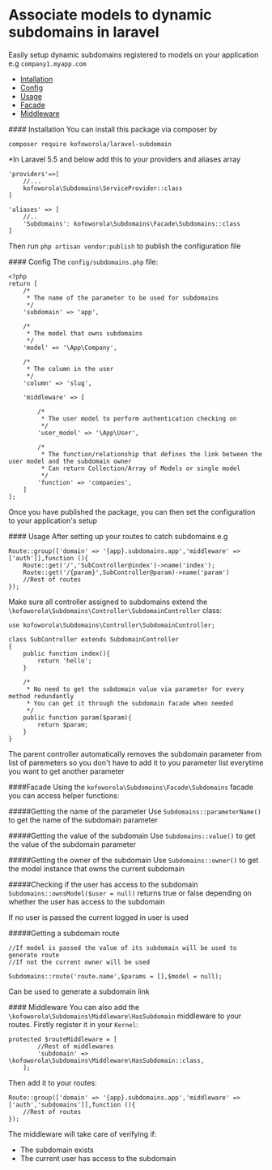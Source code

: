 # Associate models to dynamic subdomains in laravel

Easily setup dynamic subdomains registered to models on your application
e.g `company1.myapp.com`

* [Intallation](#installation)
* [Config](#config)
* [Usage](#usage)
* [Facade](#facade)
* [Middleware](#middleware)

####<a name="installation"></a> Installation
You can install this package via composer by
 
```composer require kofoworola/laravel-subdomain ```

*In Laravel 5.5 and below add this to your providers and aliases array
```
'providers'=>[
    //...
    kofoworola\Subdomains\ServiceProvider::class
]
```

```
'aliases' => [
    //..
    'Subdomains': kofoworola\Subdomains\Facade\Subdomains::class
] 
```

Then run `php artisan vendor:publish` to publish the configuration file

####<a name="config"></a> Config
The `config/subdomains.php` file:
```$xslt
<?php
return [
    /*
     * The name of the parameter to be used for subdomains
     */
    'subdomain' => 'app',

    /*
     * The model that owns subdomains
     */
    'model' => '\App\Company',

    /*
     * The column in the user
     */
    'column' => 'slug',

    'middleware' => [

        /*
         * The user model to perform authentication checking on
         */
        'user_model' => '\App\User',

        /*
         * The function/relationship that defines the link between the user model and the subdomain owner 
         * Can return Collection/Array of Models or single model
         */
        'function' => 'companies',
    ]
];
```
Once you have published the package, you can then set the configuration to your application's setup

####<a name="usage"></a> Usage
After setting up your routes to catch subdomains e.g
```$xslt
Route::group(['domain' => '{app}.subdomains.app','middleware' => ['auth']],function (){
    Route::get('/','SubController@index')->name('index');
    Route::get('/{param}',SubController@param)->name('param')
    //Rest of routes
});
```
Make sure all controller assigned to subdomains extend the `\kofoworola\Subdomains\Controller\SubdomainController` class:
```$xslt
use kofoworola\Subdomains\Controller\SubdomainController;

class SubController extends SubdomainController
{
    public function index(){
        return 'hello';
    }

    /*
     * No need to get the subdomain value via parameter for every method redundantly
     * You can get it through the subdomain facade when needed
     */ 
    public function param($param){
        return $param;
    }
}

```
The parent controller automatically removes the subdomain parameter from list of paremeters
so you don't have to add it to you parameter list everytime you want to get another parameter

####<a name="facade"></a>Facade
Using the `kofoworola\Subdomains\Facade\Subdomains` facade you can access helper functions:

#####Getting the name of the parameter
Use `Subdomains::parameterName()` to get the name of the subdomain parameter

#####Getting the value of the subdomain
Use `Subdomains::value()` to get the value of the subdomain parameter

#####Getting the owner of the subdomain
Use `Subdomains::owner()` to get the model instance that owns the current subdomain

#####Checking if the user has access to the subdomain
`Subdomains::ownsModel($user = null)` returns true or false depending on whether the user has access to the subdomain

If no user is passed the current logged in user is used

#####Getting a subdomain route
```$xslt
//If model is passed the value of its subdomain will be used to generate route
//If not the current owner will be used

Subdomains::route('route.name',$params = [],$model = null);
```
Can be used to generate a subdomain link 

####<a name="middleware"></a> Middleware
You can also add the `\kofoworola\Subdomains\Middleware\HasSubdomain` middleware to your routes.
Firstly register it in your `Kernel`:
```$xslt
protected $routeMiddleware = [
        //Rest of middlewares
        'subdomain' => \kofoworola\Subdomains\Middleware\HasSubdomain::class,
    ];
```
Then add it to your routes:
```$xslt
Route::group(['domain' => '{app}.subdomains.app','middleware' => ['auth','subdomains']],function (){
    //Rest of routes
});
```

The middleware will take care of verifying if:
* The subdomain exists 
* The current user has access to the subdomain 
 
